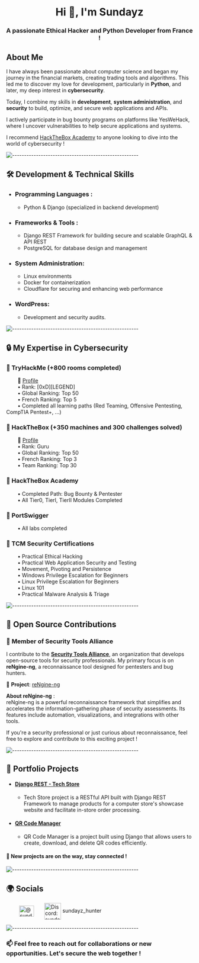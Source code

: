 <h1 align="center">Hi 👋, I'm Sundayz</h1>
<h3 align="center">A passionate Ethical Hacker and Python Developer from France !</h3>


## About Me
I have always been passionate about computer science and began my journey in the financial markets, creating trading tools and algorithms. This led me to discover my love for development, particularly in **Python**, and later, my deep interest in **cybersecurity**.

Today, I combine my skills in **development**, **system administration**, and **security** to build, optimize, and secure web applications and APIs.

I actively participate in bug bounty programs on platforms like YesWeHack, where I uncover vulnerabilities to help secure applications and systems.

I recommend [HackTheBox Academy](https://referral.hackthebox.com/mzw44UJ) to anyone looking to dive into the world of cybersecurity !

![-----------------------------------------------------](https://raw.githubusercontent.com/andreasbm/readme/master/assets/lines/aqua.png)

## 🛠️ Development & Technical Skills
- ### **Programming Languages :**
  - Python & Django (specialized in backend development)
- ### **Frameworks & Tools :**
  - Django REST Framework for building secure and scalable GraphQL & API REST
  - PostgreSQL for database design and management
- ### **System Administration**:
  - Linux environments
  - Docker for containerization
  - Cloudflare for securing and enhancing web performance
- ### **WordPress**: 
  - Development and security audits.

![-----------------------------------------------------](https://raw.githubusercontent.com/andreasbm/readme/master/assets/lines/aqua.png)

## 🔒 My Expertise in Cybersecurity

### 🔹 TryHackMe (+800 rooms completed)  
⠀⠀⠀🔗 [Profile](https://tryhackme.com/p/Sundayz)  
⠀⠀⠀• Rank: [0xD][LEGEND]  
⠀⠀⠀• Global Ranking: Top 50  
⠀⠀⠀• French Ranking: Top 5  
⠀⠀⠀• Completed all learning paths (Red Teaming, Offensive Pentesting, CompTIA Pentest+, ...)

### 🔹 HackTheBox (+350 machines and 300 challenges solved)  
⠀⠀⠀🔗 [Profile](https://app.hackthebox.com/profile/1349136)  
⠀⠀⠀• Rank: Guru  
⠀⠀⠀• Global Ranking: Top 50  
⠀⠀⠀• French Ranking: Top 3  
⠀⠀⠀• Team Ranking: Top 30  

### 🔹 HackTheBox Academy  
⠀⠀⠀• Completed Path: Bug Bounty & Pentester  
⠀⠀⠀• All Tier0, TierI, TierII Modules Completed  

### 🔹 PortSwigger  
⠀⠀⠀• All labs completed  

### 🔹 TCM Security Certifications  
⠀⠀⠀• Practical Ethical Hacking  
⠀⠀⠀• Practical Web Application Security and Testing  
⠀⠀⠀• Movement, Pivoting and Persistence  
⠀⠀⠀• Windows Privilege Escalation for Beginners  
⠀⠀⠀• Linux Privilege Escalation for Beginners  
⠀⠀⠀• Linux 101  
⠀⠀⠀• Practical Malware Analysis & Triage

![-----------------------------------------------------](https://raw.githubusercontent.com/andreasbm/readme/master/assets/lines/aqua.png)

## 🤝 Open Source Contributions
### 🔹 **Member of Security Tools Alliance**
I contribute to the **[Security Tools Alliance](https://github.com/Security-Tools-Alliance)**, an organization that develops open-source tools for 
security professionals. My primary focus is on **reNgine-ng**, a reconnaissance tool designed for pentesters and bug hunters.  

🔗 **Project**: [reNgine-ng](https://github.com/Security-Tools-Alliance/rengine-ng)  

**About reNgine-ng** :  
reNgine-ng is a powerful reconnaissance framework that simplifies and accelerates the information-gathering phase of security assessments. Its features include automation, visualizations, and integrations with other tools.

If you're a security professional or just curious about reconnaissance, feel free to explore and contribute to this exciting project !

![-----------------------------------------------------](https://raw.githubusercontent.com/andreasbm/readme/master/assets/lines/aqua.png)


## 🌟 Portfolio Projects
* #### [Django REST - Tech Store](https://github.com/sundayz-hunter/DjangoREST-TechStore)
    - Tech Store project is a RESTful API built with Django REST Framework to manage products for a computer store's showcase website and facilitate in-store order processing.

* #### [QR Code Manager](https://github.com/sundayz-hunter/QR_Code_Manager)
    - QR Code Manager is a project built using Django that allows users to create, download, and delete QR codes efficiently.
  
#### 🚀 **New projects are on the way, stay connected !**

![-----------------------------------------------------](https://raw.githubusercontent.com/andreasbm/readme/master/assets/lines/aqua.png)

## 🌍 Socials

<p align="left">  ⠀⠀⠀
  <a href="https://twitter.com/@_sundayz" target="blank"><img align="center" src="https://raw.githubusercontent.com/rahuldkjain/github-profile-readme-generator/master/src/images/icons/Social/twitter.svg" alt="@sundayz__" height="30" width="40" /></a> ⠀⠀
  <img align="center" src="https://raw.githubusercontent.com/rahuldkjain/github-profile-readme-generator/master/src/images/icons/Social/discord.svg" alt="Discord: sundayz_hunter" height="45" width="45" />
  <span>sundayz_hunter</span>
</p>

![-----------------------------------------------------](https://raw.githubusercontent.com/andreasbm/readme/master/assets/lines/aqua.png)

### 📫 Feel free to reach out for collaborations or new opportunities. Let's secure the web together !
